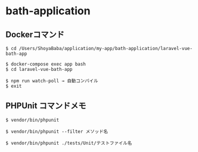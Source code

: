 # bath-application

## Dockerコマンド
```
$ cd /Users/ShoyaBaba/application/my-app/bath-application/laravel-vue-bath-app

$ docker-compose exec app bash
$ cd laravel-vue-bath-app

$ npm run watch-poll → 自動コンパイル
$ exit
```

## PHPUnit コマンドメモ
```
$ vendor/bin/phpunit

$ vendor/bin/phpunit --filter メソッド名

$ vendor/bin/phpunit ./tests/Unit/テストファイル名
```
